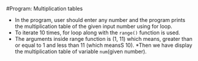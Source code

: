 #Program: Multiplication tables
* In the program, user should enter any number and the program prints the multiplication table of the given input number using for loop. 
* To iterate 10 times, for loop along with the `range()` function is used. 
* The arguments inside range function is (1, 11) which means, greater than or equal to 1 and less than 11 (which meansS 10).
*Then we have display the multiplication table of variable `num`(given number).